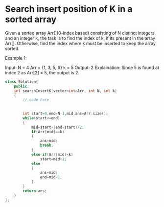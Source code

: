 # Search insert position of K in a sorted array
Given a sorted array Arr[](0-index based) consisting of N distinct integers and an integer k, the task is to find the index of k, if its present in the array Arr[]. Otherwise, find the index where k must be inserted to keep the array sorted.


Example 1:

Input:
N = 4
Arr = {1, 3, 5, 6}
k = 5
Output: 2
Explaination: Since 5 is found at index 2 
as Arr[2] = 5, the output is 2.
```c++
class Solution{
    public:
    int searchInsertK(vector<int>Arr, int N, int k)
    {
        // code here
        
        
        int start=0,end=N-1,mid,ans=Arr.size();
        while(start<=end)
        {
            mid=start+(end-start)/2;
            if(Arr[mid]==k)
            {
                ans=mid;
                break;
            }
            else if(Arr[mid]<k)
                start=mid+1;
            else
            {
                ans=mid;
                end=mid-1;
            }
        }
        return ans;
    }
};
```
